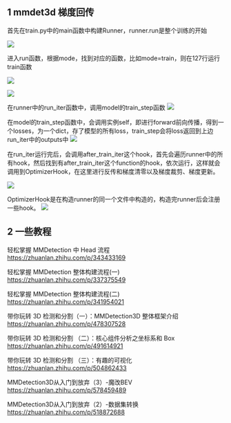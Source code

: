 
## 1 mmdet3d 梯度回传

首先在train.py中的main函数中构建Runner，runner.run是整个训练的开始

![](images/mmdet3d学习笔记_image_1.png)

进入run函数，根据mode，找到对应的函数，比如mode=train，则在127行运行train函数

![](images/mmdet3d学习笔记_image_2.png)

![](images/mmdet3d学习笔记_image_3.png)

在runner中的run_iter函数中，调用model的train_step函数
![](images/mmdet3d学习笔记_image_4.png)

在model的train_step函数中，会调用实例self，即进行forward前向传播，得到一个losses，为一个dict，存了模型的所有loss，train_step会将loss返回到上边run_iter中的outputs中
![](images/mmdet3d学习笔记_image_5.png)

在run_iter运行完后，会调用after_train_iter这个hook，首先会遍历runner中的所有hook，然后找到有after_train_iter这个function的hook，依次运行，这样就会调用到OptimizerHook，在这里进行反传和梯度清零以及梯度裁剪、梯度更新。

![](images/mmdet3d学习笔记_image_6.png)

OptimizerHook是在构造runner的同一个文件中构造的，构造完runner后会注册一些hook。
![](images/mmdet3d学习笔记_image_7.png)


## 2 一些教程

轻松掌握 MMDetection 中 Head 流程
https://zhuanlan.zhihu.com/p/343433169

轻松掌握 MMDetection 整体构建流程(一)
https://zhuanlan.zhihu.com/p/337375549

轻松掌握 MMDetection 整体构建流程(二)
https://zhuanlan.zhihu.com/p/341954021

带你玩转 3D 检测和分割（一）：MMDetection3D 整体框架介绍
https://zhuanlan.zhihu.com/p/478307528

带你玩转 3D 检测和分割 （二）：核心组件分析之坐标系和 Box
https://zhuanlan.zhihu.com/p/491614921

带你玩转 3D 检测和分割 （三）：有趣的可视化
https://zhuanlan.zhihu.com/p/504862433

MMDetection3D从入门到放弃（3）-魔改BEV
https://zhuanlan.zhihu.com/p/578459489

MMDetection3D从入门到放弃（2）-数据集转换
https://zhuanlan.zhihu.com/p/518872688
